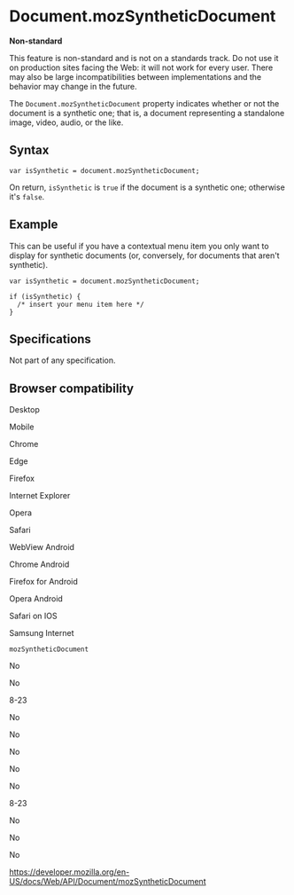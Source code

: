 # Document.mozSyntheticDocument

**Non-standard**

This feature is non-standard and is not on a standards track. Do not use it on production sites facing the Web: it will not work for every user. There may also be large incompatibilities between implementations and the behavior may change in the future.

The `Document.mozSyntheticDocument` property indicates whether or not the document is a synthetic one; that is, a document representing a standalone image, video, audio, or the like.

## Syntax

    var isSynthetic = document.mozSyntheticDocument;

On return, `isSynthetic` is `true` if the document is a synthetic one; otherwise it's `false`.

## Example

This can be useful if you have a contextual menu item you only want to display for synthetic documents (or, conversely, for documents that aren't synthetic).

    var isSynthetic = document.mozSyntheticDocument;

    if (isSynthetic) {
      /* insert your menu item here */
    }

## Specifications

Not part of any specification.

## Browser compatibility

Desktop

Mobile

Chrome

Edge

Firefox

Internet Explorer

Opera

Safari

WebView Android

Chrome Android

Firefox for Android

Opera Android

Safari on IOS

Samsung Internet

`mozSyntheticDocument`

No

No

8-23

No

No

No

No

No

8-23

No

No

No

<a href="https://developer.mozilla.org/en-US/docs/Web/API/Document/mozSyntheticDocument" class="_attribution-link">https://developer.mozilla.org/en-US/docs/Web/API/Document/mozSyntheticDocument</a>
